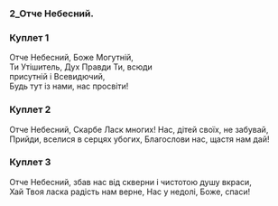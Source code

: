 ### 2_Отче Небесний.
### Куплет 1
Отче Небесний, Боже Могутній,<br/>Ти Утішитель, Дух Правди Ти, всюди<br/>присутній і Всевидючий,<br/>Будь тут із нами, нас просвіти!
### Куплет 2
Отче Небесний, Скарбе Лaск многих! Нас, дітей своїх, не забувай, <br/>Прийди, вселися в серцях убогих, Благослови нас, щастя нам дай!
### Куплет 3
Отче Небесний, збав нас від скверни і чистотою душу вкраси,<br/>Хай Твоя ласка радість нам верне, Нас у недолі, Боже, спаси!
